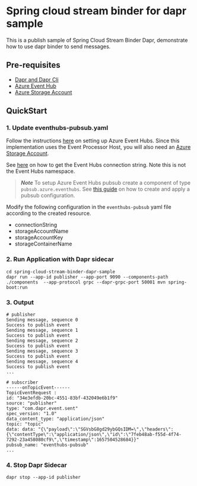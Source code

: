 # Spring cloud stream binder for dapr sample

This is a publish sample of Spring Cloud Stream Binder Dapr, demonstrate how to use dapr binder to send messages. 

## Pre-requisites
- [Dapr and Dapr Cli](https://docs.dapr.io/getting-started/install-dapr-cli/)
- [Azure Event Hub](https://docs.microsoft.com/en-us/azure/event-hubs/event-hubs-create)
- [Azure Storage Account](https://docs.microsoft.com/zh-cn/azure/storage/common/storage-account-create?tabs=azure-portal)
## QuickStart

### 1. Update eventhubs-pubsub.yaml

Follow the instructions [here](https://docs.microsoft.com/zh-cn/azure/event-hubs/event-hubs-create) on setting up Azure Event Hubs. Since this implementation uses the Event Processor Host, you will also need an [Azure Storage Account](https://docs.microsoft.com/zh-cn/azure/storage/common/storage-account-create?tabs=azure-portal).

See [here](https://docs.microsoft.com/en-us/azure/event-hubs/event-hubs-get-connection-string) on how to get the Event Hubs connection string. Note this is not the Event Hubs namespace.

> ***Note***
> To setup Azure Event Hubs pubsub create a component of type `pubsub.azure.eventhubs`. See [this guide](https://docs.dapr.io/developing-applications/building-blocks/pubsub/howto-publish-subscribe/#step-1-setup-the-pubsub-component) on how to create and apply a pubsub configuration.

Modify the following configuration in the `eventhubs-pubsub` yaml file according to the created resource.
- connectionString
- storageAccountName
- storageAccountKey
- storageContainerName

### 2. Run Application with Dapr sidecar
```shell
cd spring-cloud-stream-binder-dapr-sample
dapr run --app-id publisher --app-port 9090 --components-path ./components  --app-protocol grpc --dapr-grpc-port 50001 mvn spring-boot:run
```

### 3. Output

```shell
# publisher
Sending message, sequence 0
Success to publish event
Sending message, sequence 1
Success to publish event
Sending message, sequence 2
Success to publish event
Sending message, sequence 3
Success to publish event
Sending message, sequence 4
Success to publish event
...

# subscriber
------onTopicEvent------
TopicEventRequest :
id: "34e3efdb-20bc-4551-83bf-432049e6b1f9"
source: "publisher"
type: "com.dapr.event.sent"
spec_version: "1.0"
data_content_type: "application/json"
topic: "topic"
data: data: "{\"payload\":\"SGVsbG8gd29ybGQsIDM=\",\"headers\":{\"contentType\":\"application/json\",\"id\":\"7feb48ab-f55d-4f74-7292-23a458080cf9\",\"timestamp\":1657504528684}}"
pubsub_name: "eventhubs-pubsub"
...
```

### 4. Stop Dapr Sidecar
```shell
dapr stop --app-id publisher
```
